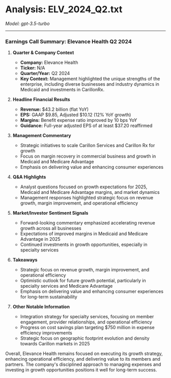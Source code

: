 # Analysis: ELV_2024_Q2.txt

*Model: gpt-3.5-turbo*

---

### Earnings Call Summary: Elevance Health Q2 2024

1. **Quarter & Company Context**
   - **Company:** Elevance Health
   - **Ticker:** N/A
   - **Quarter/Year:** Q2 2024
   - **Key Context:** Management highlighted the unique strengths of the enterprise, including diverse businesses and industry dynamics in Medicaid and investments in CarillonRx.

2. **Headline Financial Results**
   - **Revenue:** $43.2 billion (flat YoY)
   - **EPS:** GAAP $9.85, Adjusted $10.12 (12% YoY growth)
   - **Margins:** Benefit expense ratio improved by 10 bps YoY
   - **Guidance:** Full-year adjusted EPS of at least $37.20 reaffirmed

3. **Management Commentary**
   - Strategic initiatives to scale Carillon Services and Carillon Rx for growth
   - Focus on margin recovery in commercial business and growth in Medicaid and Medicare Advantage
   - Emphasis on delivering value and enhancing consumer experiences

4. **Q&A Highlights**
   - Analyst questions focused on growth expectations for 2025, Medicaid and Medicare Advantage margins, and market dynamics
   - Management responses highlighted strategic focus on revenue growth, margin improvement, and operational efficiency

5. **Market/Investor Sentiment Signals**
   - Forward-looking commentary emphasized accelerating revenue growth across all businesses
   - Expectations of improved margins in Medicaid and Medicare Advantage in 2025
   - Continued investments in growth opportunities, especially in specialty services

6. **Takeaways**
   - Strategic focus on revenue growth, margin improvement, and operational efficiency
   - Optimistic outlook for future growth potential, particularly in specialty services and Medicare Advantage
   - Emphasis on delivering value and enhancing consumer experiences for long-term sustainability

7. **Other Notable Information**
   - Integration strategy for specialty services, focusing on member engagement, provider relationships, and operational efficiency
   - Progress on cost savings plan targeting $750 million in expense efficiency improvements
   - Strategic focus on geographic footprint evolution and density towards Carillon markets in 2025

Overall, Elevance Health remains focused on executing its growth strategy, enhancing operational efficiency, and delivering value to its members and partners. The company's disciplined approach to managing expenses and investing in growth opportunities positions it well for long-term success.
